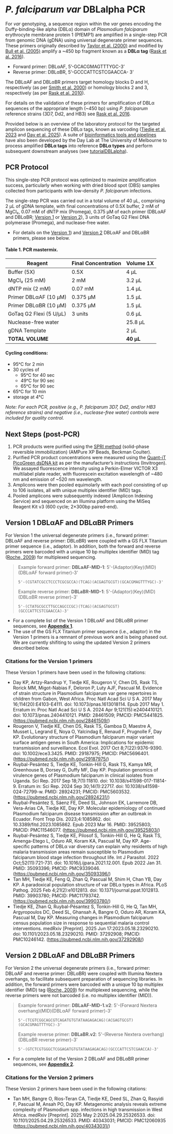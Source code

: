 # _P. falciparum_ _var_ DBLalpha PCR

For _var_ genotyping, a sequence region within the _var_ genes encoding the Duffy-binding-like alpha (DBLα) domain of _Plasmodium falciparum_ erythrocyte membrane protein 1 (PfEMP1) are amplified in a single-step PCR from genomic DNA (gDNA) using universal degenerate primer sequences. These primers originally described by [Taylor et al. (2000)](https://www.sciencedirect.com/science/article/pii/S0166685199001590?via%3Dihub) and modified by [Bull et al. (2005)](https://journals.plos.org/plospathogens/article?id=10.1371/journal.ppat.0010026) amplify a ~450 bp fragment known as a **DBLα tag** ([Rask et al. 2016](https://pubmed.ncbi.nlm.nih.gov/27102804/)).
* Forward primer: DBLαAF, 5’-GCACGMAGTTTYGC-3’
* Reverse primer: DBLαBR, 5’-GCCCATTCSTCGAACCA- 3’

The DBLαAF and DBLαBR primers target homology blocks D and H, respectively (as per [Smith et al. 2000](https://pubmed.ncbi.nlm.nih.gov/11071284/)) or homology blocks 2 and 3, respectively (as per [Rask et al. 2010](https://pubmed.ncbi.nlm.nih.gov/20862303/)).

For details on the validation of these primers for amplification of DBLα sequences of the appropriate length (~450 bp) using _P. falciparum_ reference strains (3D7, Dd2, and HB3) see [Rask et al. 2016](https://pubmed.ncbi.nlm.nih.gov/27102804/).
 
Provided below is an overview of the laboratory protocol for the targeted amplicon sequencing of these DBLα tags, known as varcoding ([Tiedje et al. 2023](https://pubmed.ncbi.nlm.nih.gov/37292908/) and [Day et al. 2025](https://pubmed.ncbi.nlm.nih.gov/40393890/)). A suite of [bioinformatics tools and pipelines](https://github.com/UniMelb-Day-Lab) have also been developed by the Day Lab at The University of Melbourne to process amplified **DBLα tags** into reference **DBLα types** and perform subsequent downstream analyses (see [tutorialDBLalpha](https://github.com/UniMelb-Day-Lab/tutorialDBLalpha)).

## PCR Protocol
This single-step PCR protocol was optimized to maximize amplification success, particularly when working with dried blood spot (DBS) samples collected from participants with low-density _P. falciparum_ infections.  

The single-step PCR was carried out in a total volume of 40 μL, comprising 2 µL of gDNA template, with final concentrations of 0.5X buffer, 2 mM of MgCl₂, 0.07 mM of dNTP mix (Promega), 0.375 μM of each primer (DBLαAF and DBLαBR; [Version 1](https://github.com/UniMelb-Day-Lab/Pfalciparum_varDBLalpha_PCR/blob/main/Appendix%201%20Version%201%20DBLa%20Primers.pdf) or [Version 2](https://github.com/UniMelb-Day-Lab/Pfalciparum_varDBLalpha_PCR/blob/main/Appendix%202%20Version%202%20DBLa%20Primers.pdf)), 3 units of GoTaq G2 Flexi DNA polymerase (Promega), and nuclease-free water.

* For details on the [Version 1]([https://github.com/UniMelb-Day-Lab/Pfalciparum_varDBLalpha_PCR/blob/main/Appendix%201%20Version%201%20DBLa%20Primers.pdf)) and [Version 2](https://github.com/UniMelb-Day-Lab/Pfalciparum_varDBLalpha_PCR/blob/main/Appendix%202%20Version%202%20DBLa%20Primers.pdf) DBLαAF and DBLαBR primers, please see below.


#### Table 1. PCR mastermix.
| Reagent                    | Final Concentration | Volume 1X |
|----------------------------|---------------------|-----------|
| Buffer (5X)                | 0.5X                | 4 μL      |
| MgCl₂ (25 mM)              | 2 mM                | 3.2 μL    |
| dNTP mix (2 mM)            | 0.07 mM             | 1.4 μL    |
| Primer DBLαAF (10 μM)      | 0.375 μM            | 1.5 μL    |
| Primer DBLαBR (10 μM)      | 0.375 μM            | 1.5 μL    |
| GoTaq G2 Flexi (5 U/μL)    | 3 units             | 0.6 μL    |
| Nuclease-free water        |                     | 25.8 μL   |
| gDNA Template              |                     | 2 μL      |
| **TOTAL VOLUME**           |                     | **40 μL** |


#### Cycling conditions:
* 95ᵒC for 2 min
* 30 cycles of
   * 95ᵒC for 40 sec
   * 49ᵒC for 90 sec
   * 65ᵒC for 90 sec
* 65ᵒC for 10 min
* storage at 4°C

_Note: For each PCR, positive (e.g., P. falciparum 3D7, Dd2, and/or HB3 reference strains) and negative (i.e., nuclease-free water) controls were included for quality control._


## Next Steps (post-PCR)
1) PCR products were purified using the [SPRI method](https://www.mybeckman.com/resources/technologies/spri-beads) (solid-phase reversible immobilization) (AMPure XP Beads, Beckman Coulter).
2) Purified PCR product concentrations were measured using the [Quant-iT PicoGreen dsDNA kit](https://assets.thermofisher.com/TFS-Assets/LSG/manuals/mp07581.pdf) as per the manufacturer’s instructions (Invitrogen). We assayed fluorescence intensity using a Perkin-Elmer VICTOR X3 multilabel plate reader, with fluorescein excitation wavelength of ~480 nm and emission of ~520 nm wavelength.
4) Amplicons were then pooled equimolarly with each pool consisting of up to 106 isolates, all with unique multiplex identifier (MID) tags.
5) Pooled amplicons were subsequently indexed (Amplicon Indexing Service) and sequenced on an Illumina platform using the MiSeq Reagent Kit v3 (600 cycle; 2×300bp paired-end).


## Version 1 DBLαAF and DBLαBR Primers
For Version 1 the universal degenerate primers (i.e., forward primer: DBLαAF and reverse primer: DBLαBR) were coupled with a GS FLX Titanium primer sequence (i.e., adaptor). In addition, both the forward and reverse primers were barcoded with a unique 10 bp multiplex identifier (MID) tag ([Roche, 2009](https://www.scribd.com/doc/316505708/The-GS-FLX-Titanium-Chemistry-Extended-MID-Set-Copia)) for multiplexed sequencing.

> Example forward primer: **DBLaAF-MID-1**:     5'-(Adaptor)(Key)(MID)(DBLαAF forward primer)-3'
>```
> 5'-(CGTATCGCCTCCCTCGCGCCA)(TCAG)(ACGAGTGCGT)(GCACGMAGTTTYGC)-3'
>```
> Example reverse primer: **DBLaBR-MID-1**:     5'-(Adaptor)(Key)(MID)(DBLαBR reverse primer)-3'
>```
> 5'-(CTATGCGCCTTGCCAGCCCGC)(TCAG)(ACGAGTGCGT)(GCCCATTCSTCGAACCA)-3'
>```

* For a complete list of the Version 1 DBLαAF and DBLαBR primer sequences, see [**Appendix 1**](https://github.com/UniMelb-Day-Lab/Pfalciparum_varDBLalpha_PCR/blob/main/Appendix%201%20Version%201%20DBLa%20Primers.pdf).
* The use of the GS FLX Titanium primer sequence (i.e., adaptor) in the Version 1 primers is a remnant of previous work and is being phased out. We are currently shifiting to using the updated Version 2 primers described below.

### Citations for the Version 1 primers

These Version 1 primers have been used in the following citations:
* Day KP, Artzy-Randrup Y, Tiedje KE, Rougeron V, Chen DS, Rask TS, Rorick MM, Migot-Nabias F, Deloron P, Luty AJF, Pascual M. Evidence of strain structure in Plasmodium falciparum var gene repertoires in children from Gabon, West Africa. Proc Natl Acad Sci U S A. 2017 May 16;114(20):E4103-E4111. doi: 10.1073/pnas.1613018114. Epub 2017 May 1. Erratum in: Proc Natl Acad Sci U S A. 2024 Apr 9;121(15):e2404410121. doi: 10.1073/pnas.2404410121. PMID: 28461509; PMCID: PMC5441825. (https://pubmed.ncbi.nlm.nih.gov/28461509/)
* Rougeron V, Tiedje KE, Chen DS, Rask TS, Gamboa D, Maestre A, Musset L, Legrand E, Noya O, Yalcindag E, Renaud F, Prugnolle F, Day KP. Evolutionary structure of Plasmodium falciparum major variant surface antigen genes in South America: Implications for epidemic transmission and surveillance. Ecol Evol. 2017 Oct 8;7(22):9376-9390. doi: 10.1002/ece3.3425. PMID: 29187975; PMCID: PMC5696401. (https://pubmed.ncbi.nlm.nih.gov/29187975/)
* Ruybal-Pesántez S, Tiedje KE, Tonkin-Hill G, Rask TS, Kamya MR, Greenhouse B, Dorsey G, Duffy MF, Day KP. Population genomics of virulence genes of Plasmodium falciparum in clinical isolates from Uganda. Sci Rep. 2017 Sep 18;7(1):11810. doi: 10.1038/s41598-017-11814-9. Erratum in: Sci Rep. 2024 Sep 30;14(1):22717. doi: 10.1038/s41598-024-72799-w. PMID: 28924231; PMCID: PMC5603532. (https://pubmed.ncbi.nlm.nih.gov/28924231/)
* Ruybal-Pesántez S, Sáenz FE, Deed SL, Johnson EK, Larremore DB, Vera-Arias CA, Tiedje KE, Day KP. Molecular epidemiology of continued Plasmodium falciparum disease transmission after an outbreak in Ecuador. Front Trop Dis. 2023;4:1085862. doi: 10.3389/fitd.2023.1085862. Epub 2023 Mar 16. PMID: 39525803; PMCID: PMC11546077. (https://pubmed.ncbi.nlm.nih.gov/39525803/)
* Ruybal-Pesántez S, Tiedje KE, Pilosof S, Tonkin-Hill G, He Q, Rask TS, Amenga-Etego L, Oduro AR, Koram KA, Pascual M, Day KP. Age-specific patterns of DBLα var diversity can explain why residents of high malaria transmission areas remain susceptible to Plasmodium falciparum blood stage infection throughout life. Int J Parasitol. 2022 Oct;52(11):721-731. doi: 10.1016/j.ijpara.2021.12.001. Epub 2022 Jan 31. PMID: 35093396; PMCID: PMC9339046. (https://pubmed.ncbi.nlm.nih.gov/35093396/)
* Tan MH, Tiedje KE, Feng Q, Zhan Q, Pascual M, Shim H, Chan YB, Day KP. A paradoxical population structure of var DBLα types in Africa. PLoS Pathog. 2025 Feb 4;21(2):e1012813. doi: 10.1371/journal.ppat.1012813. PMID: 39903780; PMCID: PMC11793742. (https://pubmed.ncbi.nlm.nih.gov/39903780/)
* Tiedje KE, Zhan Q, Ruybal-Pésantez S, Tonkin-Hill G, He Q, Tan MH, Argyropoulos DC, Deed SL, Ghansah A, Bangre O, Oduro AR, Koram KA, Pascual M, Day KP. Measuring changes in Plasmodium falciparum census population size in response to sequential malaria control interventions. medRxiv [Preprint]. 2025 Jun 17:2023.05.18.23290210. doi: 10.1101/2023.05.18.23290210. PMID: 37292908; PMCID: PMC10246142. (https://pubmed.ncbi.nlm.nih.gov/37292908/)


## Version 2 DBLαAF and DBLαBR Primers
For Version 2 the universal degenerate primers (i.e., forward primer: DBLαAF and reverse primer: DBLαBR) were coupled with Illumina Nextera overhangs, to facilitate subsequent preparation of sequencing libraries. In addition, the forward primers were barcoded with a unique 10 bp multiplex identifier (MID) tag ([Roche, 2009](https://www.scribd.com/doc/316505708/The-GS-FLX-Titanium-Chemistry-Extended-MID-Set-Copia)) for multiplexed sequencing, while the reverse primers were not barcoded (i.e. no multiplex identifier (MID)).

> Example forward primer: **DBLaAF-MID-1.v2**:     5'-(Forward Nextera overhang)(MID)(DBLαAF forward primer)-3'
>```
> 5'-(TCGTCGGCAGCGTCAGATGTGTATAAGAGACAG)(ACGAGTGCGT)(GCACGMAGTTTYGC)-3'
>```
> Example reverse primer: **DBLaBR.v2**:     5'-(Reverse Nextera overhang)(DBLαBR reverse primer)-3'
>```
> 5'-(GTCTCGTGGGCTCGGAGATGTGTATAAGAGACAG)(GCCCATTCSTCGAACCA)-3'
>```

* For a complete list of the Version 2 DBLαAF and DBLαBR primer sequences, see [**Appendix 2**](https://github.com/UniMelb-Day-Lab/Pfalciparum_varDBLalpha_PCR/blob/main/Appendix%202%20Version%202%20DBLa%20Primers.pdf). 

### Citations for the Version 2 primers

These Version 2 primers have been used in the following citations:

* Tan MH, Bangre O, Rios-Teran CA, Tiedje KE, Deed SL, Zhan Q, Rasyidi F, Pascual M, Ansah PO, Day KP. Metagenomic analysis reveals extreme complexity of Plasmodium spp. infections in high transmission in West Africa. medRxiv [Preprint]. 2025 May 2:2025.04.29.25326533. doi: 10.1101/2025.04.29.25326533. PMID: 40343031; PMCID: PMC12060935 (https://pubmed.ncbi.nlm.nih.gov/40343031/)
